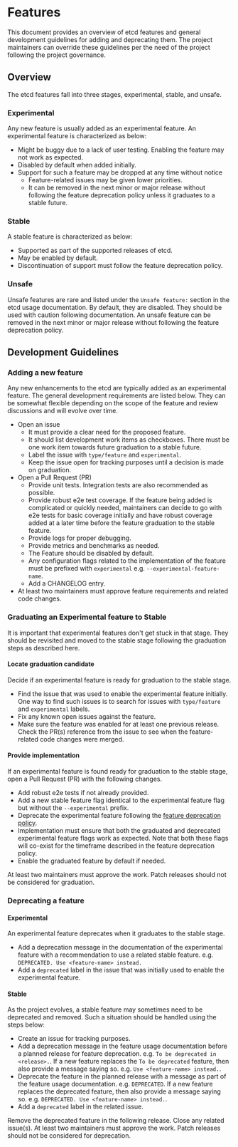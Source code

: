 # Features 

This document provides an overview of etcd features and general development guidelines for adding and deprecating them. The project maintainers can override these guidelines per the need of the project following the project governance.

## Overview

The etcd features fall into three stages, experimental, stable, and unsafe.

### Experimental

Any new feature is usually added as an experimental feature. An experimental feature is characterized as below:
- Might be buggy due to a lack of user testing. Enabling the feature may not work as expected.
- Disabled by default when added initially.
- Support for such a feature may be dropped at any time without notice
    - Feature-related issues may be given lower priorities.
    - It can be removed in the next minor or major release without following the feature deprecation policy unless it graduates to a stable future.

### Stable

A stable feature is characterized as below:
- Supported as part of the supported releases of etcd.
- May be enabled by default.
- Discontinuation of support must follow the feature deprecation policy.

### Unsafe

Unsafe features are rare and listed under the `Unsafe feature:` section in the etcd usage documentation. By default, they are disabled. They should be used with caution following documentation. An unsafe feature can be removed in the next minor or major release without following the feature deprecation policy.

## Development Guidelines

### Adding a new feature

Any new enhancements to the etcd are typically added as an experimental feature. The general development requirements are listed below. They can be somewhat flexible depending on the scope of the feature and review discussions and will evolve over time.
- Open an issue
    - It must provide a clear need for the proposed feature.
    - It should list development work items as checkboxes. There must be one work item towards future graduation to a stable future.
    - Label the issue with `type/feature` and `experimental`.
    - Keep the issue open for tracking purposes until a decision is made on graduation.
- Open a Pull Request (PR)
    - Provide unit tests. Integration tests are also recommended as possible.
    - Provide robust e2e test coverage. If the feature being added is complicated or quickly needed, maintainers can decide to go with e2e tests for basic coverage initially and have robust coverage added at a later time before the feature graduation to the stable feature.
    - Provide logs for proper debugging.
    - Provide metrics and benchmarks as needed.
    - The Feature should be disabled by default.
    - Any configuration flags related to the implementation of the feature must be prefixed with `experimental` e.g. `--experimental-feature-name`.
    - Add a CHANGELOG entry.
- At least two maintainers must approve feature requirements and related code changes.

### Graduating an Experimental feature to Stable

It is important that experimental features don't get stuck in that stage. They should be revisited and moved to the stable stage following the graduation steps as described here.

#### Locate graduation candidate
Decide if an experimental feature is ready for graduation to the stable stage.
- Find the issue that was used to enable the experimental feature initially. One way to find such issues is to search for issues with `type/feature` and `experimental` labels.
- Fix any known open issues against the feature.
- Make sure the feature was enabled for at least one previous release. Check the PR(s) reference from the issue to see when the feature-related code changes were merged.

#### Provide implementation
If an experimental feature is found ready for graduation to the stable stage, open a Pull Request (PR) with the following changes.
- Add robust e2e tests if not already provided.
- Add a new stable feature flag identical to the experimental feature flag but without the `--experimental` prefix.
- Deprecate the experimental feature following the [feature deprecation policy](#Deprecating-a-feature).
- Implementation must ensure that both the graduated and deprecated experimental feature flags work as expected. Note that both these flags will co-exist for the timeframe described in the feature deprecation policy.
- Enable the graduated feature by default if needed.

At least two maintainers must approve the work. Patch releases should not be considered for graduation.

### Deprecating a feature

#### Experimental
An experimental feature deprecates when it graduates to the stable stage.
- Add a deprecation message in the documentation of the experimental feature with a recommendation to use a related stable feature. e.g. `DEPRECATED. Use <feature-name> instead.`
- Add a `deprecated` label in the issue that was initially used to enable the experimental feature.

#### Stable
As the project evolves, a stable feature may sometimes need to be deprecated and removed. Such a situation should be handled using the steps below:
- Create an issue for tracking purposes.
- Add a deprecation message in the feature usage documentation before a planned release for feature deprecation. e.g. `To be deprecated in <release>.`. If a new feature replaces the `To be deprecated` feature, then also provide a message saying so. e.g. `Use <feature-name> instead.`.
- Deprecate the feature in the planned release with a message as part of the feature usage documentation. e.g. `DEPRECATED`. If a new feature replaces the deprecated feature, then also provide a message saying so. e.g. `DEPRECATED. Use <feature-name> instead.`.
- Add a `deprecated` label in the related issue.

Remove the deprecated feature in the following release. Close any related issue(s). At least two maintainers must approve the work. Patch releases should not be considered for deprecation.
